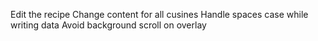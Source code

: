 Edit the recipe
Change content for all cusines
Handle spaces case while writing data
Avoid background scroll on overlay
